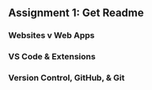 ## Assignment 1: Get Readme

### Websites v Web Apps

### VS Code & Extensions

### Version Control, GitHub, & Git

